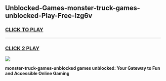 
## Unblocked-Games-monster-truck-games-unblocked-Play-Free-lzg6v
<h3>
<a href="https://premium76.site?title=monster-truck-games-unblocked&ref=20A">CLICK TO PLAY</a></h3>
<hr>

<h3>
<a href="https://premium76.site?title=monster-truck-games-unblocked&ref=20A">CLICK 2 PLAY</a>
  
</h3>

<a href="https://premium76.site?title=monster-truck-games-unblocked&ref=20A"><img src="https://clearcache.store/games.png"></a>


**monster-truck-games-unblocked games unblocked: Your Gateway to Fun and Accessible Online Gaming**
